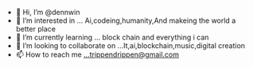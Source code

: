 - 👋 Hi, I’m @dennwin
- 👀 I’m interested in ... Ai,codeing,humanity,And makeing the world a better place
- 🌱 I’m currently learning ... block chain and everything i can
- 💞️ I’m looking to collaborate on ...It,ai,blockchain,music,digital creation
- 📫 How to reach me ...trippendrippen@gmail.com

<!---
dennwin/dennwin is a ✨ special ✨ repository because its `README.md` (this file) appears on your GitHub profile.
You can click the Preview link to take a look at your changes.
--->
